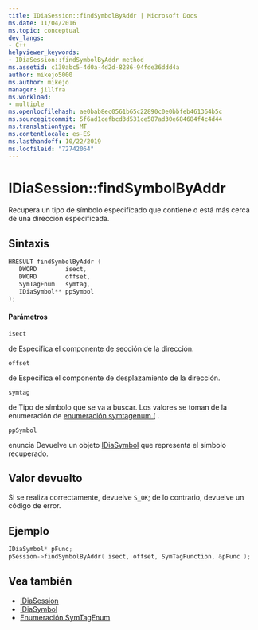 ```yaml
---
title: IDiaSession::findSymbolByAddr | Microsoft Docs
ms.date: 11/04/2016
ms.topic: conceptual
dev_langs:
- C++
helpviewer_keywords:
- IDiaSession::findSymbolByAddr method
ms.assetid: c130abc5-4d0a-4d2d-8286-94fde36ddd4a
author: mikejo5000
ms.author: mikejo
manager: jillfra
ms.workload:
- multiple
ms.openlocfilehash: ae0bab8ec0561b65c22890c0e0bbfeb461364b5c
ms.sourcegitcommit: 5f6ad1cefbcd3d531ce587ad30e684684f4c4d44
ms.translationtype: MT
ms.contentlocale: es-ES
ms.lasthandoff: 10/22/2019
ms.locfileid: "72742064"
---
```

# <a name="idiasessionfindsymbolbyaddr"></a>IDiaSession::findSymbolByAddr
Recupera un tipo de símbolo especificado que contiene o está más cerca de una dirección especificada.

## <a name="syntax"></a>Sintaxis

```C++
HRESULT findSymbolByAddr ( 
   DWORD        isect,
   DWORD        offset,
   SymTagEnum   symtag,
   IDiaSymbol** ppSymbol
);
```

#### <a name="parameters"></a>Parámetros
 `isect`

de Especifica el componente de sección de la dirección.

 `offset`

de Especifica el componente de desplazamiento de la dirección.

 `symtag`

de Tipo de símbolo que se va a buscar. Los valores se toman de la enumeración de [enumeración symtagenum (](../../debugger/debug-interface-access/symtagenum.md) .

 `ppSymbol`

enuncia Devuelve un objeto [IDiaSymbol](../../debugger/debug-interface-access/idiasymbol.md) que representa el símbolo recuperado.

## <a name="return-value"></a>Valor devuelto
 Si se realiza correctamente, devuelve `S_OK`; de lo contrario, devuelve un código de error.

## <a name="example"></a>Ejemplo

```C++
IDiaSymbol* pFunc;
pSession->findSymbolByAddr( isect, offset, SymTagFunction, &pFunc );
```

## <a name="see-also"></a>Vea también
- [IDiaSession](../../debugger/debug-interface-access/idiasession.md)
- [IDiaSymbol](../../debugger/debug-interface-access/idiasymbol.md)
- [Enumeración SymTagEnum](../../debugger/debug-interface-access/symtagenum.md)